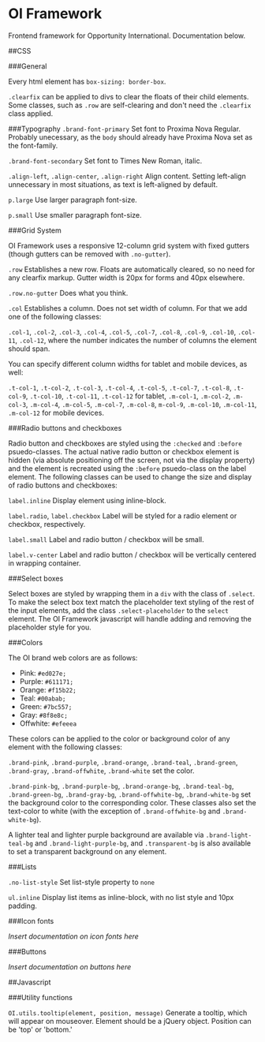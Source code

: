 OI Framework
=========

Frontend framework for Opportunity International. Documentation below.

##CSS

###General

Every html element has `box-sizing: border-box`.

`.clearfix` can be applied to divs to clear the floats of their child elements. Some classes, such as `.row` are self-clearing and don't need the `.clearfix` class applied.

###Typography
`.brand-font-primary`
Set font to Proxima Nova Regular. Probably unecessary, as the `body` should already have Proxima Nova set as the font-family.

`.brand-font-secondary`
Set font to Times New Roman, italic.

`.align-left`, `.align-center`, `.align-right`
Align content. Setting left-align unnecessary in most situations, as text is left-aligned by default.

`p.large`
Use larger paragraph font-size.

`p.small`
Use smaller paragraph font-size.

###Grid System

OI Framework uses a responsive 12-column grid system with fixed gutters (though gutters can be removed with `.no-gutter`).

`.row`
Establishes a new row. Floats are automatically cleared, so no need for any clearfix markup. Gutter width is 20px for forms and 40px elsewhere.

`.row.no-gutter`
Does what you think.

`.col`
Establishes a column. Does not set width of column. For that we add one of the following classes:

`.col-1`, `.col-2`, `.col-3`, `.col-4`, `.col-5`, `.col-7`, `.col-8`, `.col-9`, `.col-10`, `.col-11`, `.col-12`, where the number indicates the number of columns the element should span.

You can specify different column widths for tablet and mobile devices, as well:

`.t-col-1`, `.t-col-2`, `.t-col-3`, `.t-col-4`, `.t-col-5`, `.t-col-7`, `.t-col-8`, `.t-col-9`, `.t-col-10`, `.t-col-11`, `.t-col-12` for tablet, `.m-col-1`, `.m-col-2`, `.m-col-3`, `.m-col-4`, `.m-col-5`, `.m-col-7`, `.m-col-8`, `m-col-9`, `.m-col-10`, `.m-col-11`, `.m-col-12` for mobile devices.

###Radio buttons and checkboxes

Radio button and checkboxes are styled using the `:checked` and `:before` psuedo-classes. The actual native radio button or checkbox element is hidden (via absolute positioning off the screen, not via the display property) and the element is recreated using the `:before` psuedo-class on the label element. The following classes can be used to change the size and display of radio buttons and checkboxes:

`label.inline`
Display element using inline-block.

`label.radio`, `label.checkbox`
Label will be styled for a radio element or checkbox, respectively.

`label.small`
Label and radio button / checkbox will be small.

`label.v-center`
Label and radio button / checkbox will be vertically centered in wrapping container.

###Select boxes

Select boxes are styled by wrapping them in a `div` with the class of `.select`. To make the select box text match the placeholder text styling of the rest of the input elements, add the class `.select-placeholder` to the `select` element. The OI Framework javascript will handle adding and removing the placeholder style for you.

###Colors

The OI brand web colors are as follows:

- Pink: `#ed027e;`
- Purple: `#611171;`
- Orange: `#f15b22;`
- Teal: `#00abab;`
- Green: `#7bc557;`
- Gray: `#8f8e8c;`
- Offwhite: `#efeeea`

These colors can be applied to the color or background color of any element with the following classes:

`.brand-pink`, `.brand-purple`, `.brand-orange`, `.brand-teal`, `.brand-green`, `.brand-gray`, `.brand-offwhite`, `.brand-white` set the color.

`.brand-pink-bg`, `.brand-purple-bg`, `.brand-orange-bg`, `.brand-teal-bg`, `.brand-green-bg`, `.brand-gray-bg`, `.brand-offwhite-bg`, `.brand-white-bg` set the background color to the corresponding color. These classes also set the text-color to white (with the exception of `.brand-offwhite-bg` and `.brand-white-bg`).

A lighter teal and lighter purple background are available via `.brand-light-teal-bg` and `.brand-light-purple-bg`, and `.transparent-bg` is also available to set a transparent background on any element.

###Lists

`.no-list-style`
Set list-style property to `none`

`ul.inline`
Display list items as inline-block, with no list style and 10px padding.

###Icon fonts

_Insert documentation on icon fonts here_

###Buttons

_Insert documentation on buttons here_

##Javascript

###Utility functions

`OI.utils.tooltip(element, position, message)`
Generate a tooltip, which will appear on mouseover. Element should be a jQuery object. Position can be 'top' or 'bottom.'
